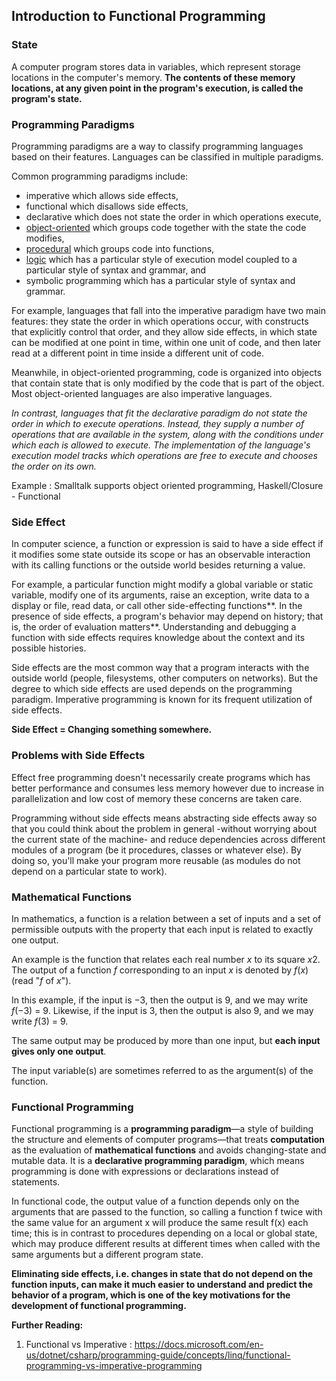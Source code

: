 ## **Introduction to Functional Programming**

### State
A computer program stores data in variables, which represent storage locations in the computer's memory. **The contents of these memory locations, at any given point in the program's execution, is called the program's state.**

### Programming Paradigms

Programming paradigms are a way to classify programming languages based on their features.  Languages can be classified in multiple paradigms. 

Common programming paradigms include:

- imperative which allows side effects,
- functional which disallows side effects,
- declarative which does not state the order in which operations execute,
- [object-oriented](https://www.wikiwand.com/en/Object-oriented_programming) which groups code together with the state the code modifies,
- [procedural](https://www.wikiwand.com/en/Procedural_programming) which groups code into functions,
- [logic](https://www.wikiwand.com/en/Logic_programming) which has a particular style of execution model coupled to a particular style of syntax and grammar, and
- symbolic programming which has a particular style of syntax and grammar.

For example, languages that fall into the imperative paradigm have two main features: they state the order in which operations occur, with constructs that explicitly control that order, and they allow side effects, in which state can be modified at one point in time, within one unit of code, and then later read at a different point in time inside a different unit of code. 

Meanwhile, in object-oriented programming, code is organized into objects that contain state that is only modified by the code that is part of the object. Most object-oriented languages are also imperative languages.

*In contrast, languages that fit the declarative paradigm do not state the order in which to execute operations. Instead, they supply a number of operations that are available in the system, along with the conditions under which each is allowed to execute. The implementation of the language's execution model tracks which operations are free to execute and chooses the order on its own.*

Example : Smalltalk supports object oriented programming, Haskell/Closure - Functional 

### Side Effect

In computer science, a function or expression is said to have a side effect if it modifies some state outside its scope or has an observable interaction with its calling functions or the outside world besides returning a value. 

For example, a particular function might modify a global variable or static variable, modify one of its arguments, raise an exception, write data to a display or file, read data, or call other side-effecting functions**. In the presence of side effects, a program's behavior may depend on history; that is, the order of evaluation matters**. Understanding and debugging a function with side effects requires knowledge about the context and its possible histories.

Side effects are the most common way that a program interacts with the outside world (people, filesystems, other computers on networks). But the degree to which side effects are used depends on the programming paradigm. Imperative programming is known for its frequent utilization of side effects.

**Side Effect = Changing something somewhere.**

### Problems with Side Effects

Effect free programming doesn't necessarily create programs which has better performance and consumes less memory however due to increase in parallelization and low cost of memory these concerns are taken care. 

Programming without side effects means abstracting side effects away so that you could think about the problem in general -without worrying about the current state of the machine- and reduce dependencies across different modules of a program (be it procedures, classes or whatever else). By doing so, you'll make your program more reusable (as modules do not depend on a particular state to work).

### Mathematical Functions

In mathematics, a function is a relation between a set of inputs and a set of permissible outputs with the property that each input is related to exactly one output.

An example is the function that relates each real number *x* to its square *x*2. The output of a function *f* corresponding to an input *x* is denoted by *f*(*x*) (read "*f* of *x*"). 

In this example, if the input is −3, then the output is 9, and we may write *f*(−3) = 9. Likewise, if the input is 3, then the output is also 9, and we may write *f*(3) = 9.

The same output may be produced by more than one input, but **each input gives only one output**.

The input variable(s) are sometimes referred to as the argument(s) of the function.

### Functional Programming

Functional programming is a **programming paradigm**—a style of building the structure and elements of computer programs—that treats **computation** as the evaluation of **mathematical functions** and avoids changing-state and mutable data. It is a **declarative programming paradigm**, which means programming is done with expressions or declarations instead of statements. 

In functional code, the output value of a function depends only on the arguments that are passed to the function, so calling a function f twice with the same value for an argument x will produce the same result f(x) each time; this is in contrast to procedures depending on a local or global state, which may produce different results at different times when called with the same arguments but a different program state. 

**Eliminating side effects, i.e. changes in state that do not depend on the function inputs, can make it much easier to understand and predict the behavior of a program, which is one of the key motivations for the development of functional programming.**


**Further Reading:**

1. Functional vs Imperative :  https://docs.microsoft.com/en-us/dotnet/csharp/programming-guide/concepts/linq/functional-programming-vs-imperative-programming

   ​